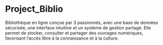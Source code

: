 # Project_Biblio
Bibliothèque en ligne conçue par 3 passionnés, avec une base de données sécurisée, une interface intuitive et un système de gestion partagé. Elle permet de stocker, consulter et partager des ouvrages numériques, favorisant l’accès libre à la connaissance et à la culture.
